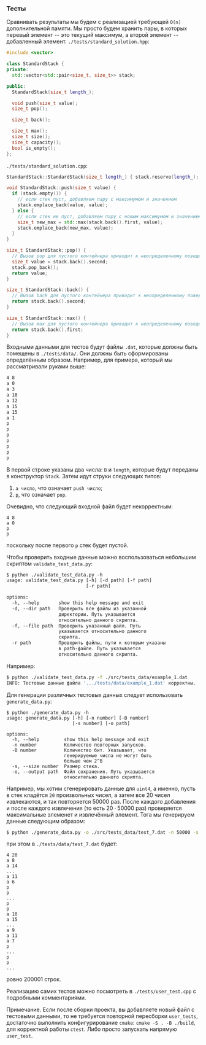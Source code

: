 ### Тесты
Сравнивать результаты мы будем с реализацией требующей `O(n)` дополнительной памяти. Мы просто будем хранить пары, в которых перевый элемент -- это текущий максимум, а второй элемент -- добавленный элемент. `./tests/standard_solution.hpp`:
```cpp
#include <vector>

class StandardStack {
private:
  std::vector<std::pair<size_t, size_t>> stack;

public:
  StandardStack(size_t length_);

  void push(size_t value);
  size_t pop();

  size_t back();

  size_t max();
  size_t size();
  size_t capacity();
  bool is_empty();
};
```
`./tests/standard_solution.cpp`:
```cpp
StandardStack::StandardStack(size_t length_) { stack.reserve(length_); }

void StandardStack::push(size_t value) {
  if (stack.empty()) {
    // если стек пуст, добавляем пару с максимумом и значением
    stack.emplace_back(value, value);
  } else {
    // если стек не пуст, добавляем пару с новым максимумом и значением
    size_t new_max = std::max(stack.back().first, value);
    stack.emplace_back(new_max, value);
  }
}

size_t StandardStack::pop() {
  // Вызов pop для пустого контейнера приводит к неопределенному поведению.
  size_t value = stack.back().second;
  stack.pop_back();
  return value;
}

size_t StandardStack::back() {
  // Вызов back для пустого контейнера приводит к неопределенному поведению.
  return stack.back().second;
}

size_t StandardStack::max() {
  // Вызов max для пустого контейнера приводит к неопределенному поведению.
  return stack.back().first;
}
```

Входными данными для тестов будут файлы `.dat`, которые должны быть помещены в `./tests/data/`. Они должны быть сформированы определённым образом. Например, для примера, который мы рассматривали руками выше:
```txt
4 8
a 0
a 3
a 10
a 12
a 15
a 15
a 1
p 
p
p
p
p
p
p
```
В первой строке указаны два числа: `B` и `length`, которые будут переданы в конструктор `Stack`. Затем идут струки следующих типов:
1. `a число`, что означает `push число`;
2. `p`, что означает `pop`. 

Очевидно, что следующий входной файл будет некорректным:
```
4 8
a 0
p
p
```
поскольку после первого `p` стек будет пустой. 

Чтобы проверить входные данные можно воспользоваться небольшим скриптом `validate_test_data.py`:
```txt
$ python ./validate_test_data.py -h
usage: validate_test_data.py [-h] [-d path] [-f path]
                             [-r path]

options:
  -h, --help       show this help message and exit
  -d, --dir path   Проверить все файлы из указанной
                   директории. Путь указывается
                   относительно данного скрипта.
  -f, --file path  Проверить указанный файл. Путь
                   указывается относительно данного
                   скрипта.
  -r path          Проверить файлы, пути к которым указаны
                   в path-файле. Путь указывается
                   относительно данного скрипта.
```
Например:
```bash
$ python ./validate_test_data.py -f ./src/tests_data/example_1.dat 
INFO: Тестовые данные файла '.../tests/data/example_1.dat' корректны.
```
Для генерации различных тестовых данных следует использовать `generate_data.py`:
```
$ python ./generate_data.py -h
usage: generate_data.py [-h] [-n number] [-B number]
                        [-s number] [-o path]

options:
  -h, --help         show this help message and exit
  -n number          Количество повторных запусков.
  -B number          Количество бит. Указывает, что
                     генерируемые числа не могут быть
                     больше чем 2^B
  -s, --size number  Размер стека.
  -o, --output path  Файл сохранения. Путь указывается
                     относительно данного скрипта.
```
Например, мы хотим сгенерировать данные для `uint4`, а именно, пусть в стек кладётся `20` произвольных чисел, а затем все $20$ чисел извлекаются, и так повторяется $50000$ раз. После каждого добавления и после каждого извлечения (то есть $20\cdot50000$ раз) проверяется максимальные элеменет и извлечённый элемент. Тога мы генерируем данные следующим образом:
```bash
$ python ./generate_data.py -o ./src/tests_data/test_7.dat -n 50000 -s 20 -B 4
```
при этом в `./tests/data/test_7.dat` будет:
```
4 20
a 8
a 14
...
a 11
a 6
p
p
...
p
p
a 10
a 15
...
a 9
a 11
a 7
p
...
p
p
...
```
ровно $200001$ строк. 

Реализацию самих тестов можно посмотреть в `./tests/user_test.cpp` с подробными комментариями. 

Примечание. Если после сборки проекта, вы добавляете новый файл с тестовыми данными, то не требуется повторной пересборки `user_tests`, достаточно выполнить конфигурирование `cmake`: `cmake -S . -B ./build`, для корректной работы `ctest`. Либо просто запускать напрямую `user_test`. 
